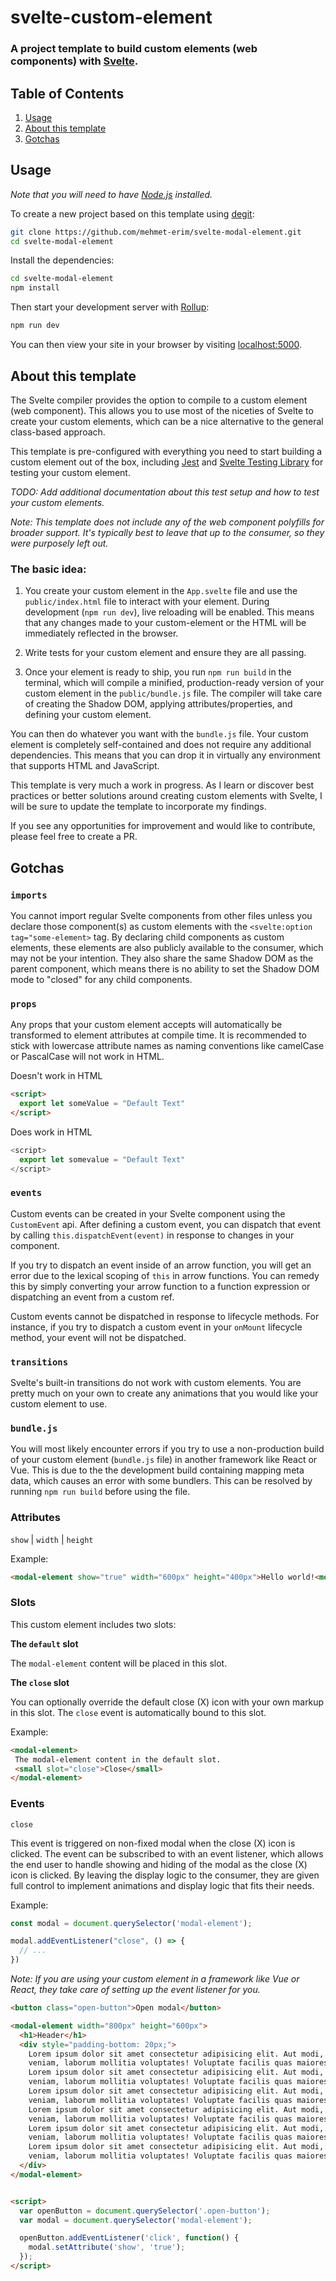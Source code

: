
# svelte-custom-element

### A project template to build custom elements (web components) with [Svelte](https://svelte.dev). 

## Table of Contents
1. [Usage](#usage)
2. [About this template](#about-this-template)
3. [Gotchas](#gotchas)

## Usage

*Note that you will need to have [Node.js](https://nodejs.org) installed.*

To create a new project based on this template using [degit](https://github.com/Rich-Harris/degit):

```bash
git clone https://github.com/mehmet-erim/svelte-modal-element.git
cd svelte-modal-element
```

Install the dependencies:

```bash
cd svelte-modal-element
npm install
```

Then start your development server with [Rollup](https://rollupjs.org):

```bash
npm run dev
```

You can then view your site in your browser by visiting [localhost:5000](http://localhost:5000). 

## About this template

The Svelte compiler provides the option to compile to a custom element (web component). This allows you to use most of the niceties of Svelte to create your custom elements, which can be a nice alternative to the general class-based approach. 

This template is pre-configured with everything you need to start building a custom element out of the box, including [Jest](https://jestjs.io/) and [Svelte Testing Library](https://github.com/testing-library/svelte-testing-library) for testing your custom element.

*TODO: Add additional documentation about this test setup and how to test your custom elements.*

*Note: This template does not include any of the web component polyfills for broader support. It's typically best to leave that up to the consumer, so they were purposely left out.*

### The basic idea:

1. You create your custom element in the `App.svelte` file and use the `public/index.html` file to interact with your element. During development (`npm run dev`), live reloading will be enabled. This means that any changes made to your custom-element or the HTML will be immediately reflected in the browser.

2. Write tests for your custom element and ensure they are all passing.

3. Once your element is ready to ship, you run `npm run build` in the terminal, which will compile a minified, production-ready version of your custom element in the `public/bundle.js` file. The compiler will take care of creating the Shadow DOM, applying attributes/properties, and defining your custom element. 

You can then do whatever you want with the `bundle.js` file. Your custom element is completely self-contained and does not require any additional dependencies. This means that you can drop it in virtually any environment that supports HTML and JavaScript. 

This template is very much a work in progress. As I learn or discover best practices or better solutions around creating custom elements with Svelte, I will be sure to update the template to incorporate my findings. 

If you see any opportunities for improvement and would like to contribute, please feel free to create a PR.

## Gotchas

### `imports`
You cannot import regular Svelte components from other files unless you declare those component(s) as custom elements with the `<svelte:option tag="some-element>` tag. By declaring child components as custom elements, these elements are also publicly available to the consumer, which may not be your intention. They also share the same Shadow DOM as the parent component, which means there is no ability to set the Shadow DOM mode to "closed" for any child components. 

### `props`
Any props that your custom element accepts will automatically be transformed to element attributes at compile time. It is recommended to stick with lowercase attribute names as naming conventions like camelCase or PascalCase will not work in HTML.

Doesn't work in HTML
```html
<script>
  export let someValue = "Default Text"
</script>
```

Does work in HTML
```js
<script>
  export let somevalue = "Default Text"
</script>
```

### `events`
Custom events can be created in your Svelte component using the `CustomEvent` api. After defining a custom event, you can dispatch that event by calling `this.dispatchEvent(event)` in response to changes in your component. 

If you try to dispatch an event inside of an arrow function, you will get an error due to the lexical scoping of `this` in arrow functions. You can remedy this by simply converting your arrow function to a function expression or dispatching an event from a custom ref. 

Custom events cannot be dispatched in response to lifecycle methods. For instance, if you try to dispatch a custom event in your `onMount` lifecycle method, your event will not be dispatched. 

### `transitions`
Svelte's built-in transitions do not work with custom elements. You are pretty much on your own to create any animations that you would like your custom element to use.

### `bundle.js` 
You will most likely encounter errors if you try to use a non-production build of your custom element (`bundle.js` file) in another framework like React or Vue. This is due to the the development build containing mapping meta data, which causes an error with some bundlers. This can be resolved by running `npm run build` before using the file.

### Attributes

`show` | `width` | `height`

Example:
```html
<modal-element show="true" width="600px" height="400px">Hello world!<modal-element>
```

### Slots

This custom element includes two slots: 

**The `default` slot**

The `modal-element` content will be placed in this slot.

**The `close` slot**

 You can optionally override the default close (X) icon with your own markup in this slot. The `close` event is automatically bound to this slot. 

 Example:

 ```html
<modal-element>
  The modal-element content in the default slot.
  <small slot="close">Close</small>
</modal-element>
 ```

### Events
`close` 

This event is triggered on non-fixed modal when the close (X) icon is clicked. The event can be subscribed to with an event listener, which allows the end user to handle showing and hiding of the modal as the close (X) icon is clicked. By leaving the display logic to the consumer, they are given full control to implement animations and display logic that fits their needs.

Example:
```js
const modal = document.querySelector('modal-element');

modal.addEventListener("close", () => {
  // ...
})
```

*Note: If you are using your custom element in a framework like Vue or React, they take care of setting up the event listener for you.*

```html
<button class="open-button">Open modal</button>

<modal-element width="800px" height="600px">
  <h1>Header</h1>
  <div style="padding-bottom: 20px;">
    Lorem ipsum dolor sit amet consectetur adipisicing elit. Aut modi, aperiam natus eius ipsa nemo ipsum temporibus
    veniam, laborum mollitia voluptates! Voluptate facilis quas maiores magni, nisi nobis minima reprehenderit.
    Lorem ipsum dolor sit amet consectetur adipisicing elit. Aut modi, aperiam natus eius ipsa nemo ipsum temporibus
    veniam, laborum mollitia voluptates! Voluptate facilis quas maiores magni, nisi nobis minima reprehenderit.
    Lorem ipsum dolor sit amet consectetur adipisicing elit. Aut modi, aperiam natus eius ipsa nemo ipsum temporibus
    veniam, laborum mollitia voluptates! Voluptate facilis quas maiores magni, nisi nobis minima reprehenderit.
    Lorem ipsum dolor sit amet consectetur adipisicing elit. Aut modi, aperiam natus eius ipsa nemo ipsum temporibus
    veniam, laborum mollitia voluptates! Voluptate facilis quas maiores magni, nisi nobis minima reprehenderit.
    Lorem ipsum dolor sit amet consectetur adipisicing elit. Aut modi, aperiam natus eius ipsa nemo ipsum temporibus
    veniam, laborum mollitia voluptates! Voluptate facilis quas maiores magni, nisi nobis minima reprehenderit.
    Lorem ipsum dolor sit amet consectetur adipisicing elit. Aut modi, aperiam natus eius ipsa nemo ipsum temporibus
    veniam, laborum mollitia voluptates! Voluptate facilis quas maiores magni, nisi nobis minima reprehenderit.
  </div>
</modal-element>


<script>
  var openButton = document.querySelector('.open-button');
  var modal = document.querySelector('modal-element');

  openButton.addEventListener('click', function() {
    modal.setAttribute('show', 'true');
  });
</script>
```